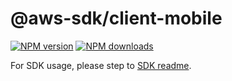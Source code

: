 # @aws-sdk/client-mobile

[![NPM version](https://img.shields.io/npm/v/@aws-sdk/client-mobile/beta.svg)](https://www.npmjs.com/package/@aws-sdk/client-mobile)
[![NPM downloads](https://img.shields.io/npm/dm/@aws-sdk/client-mobile.svg)](https://www.npmjs.com/package/@aws-sdk/client-mobile)

For SDK usage, please step to [SDK readme](https://github.com/aws/aws-sdk-js-v3).
